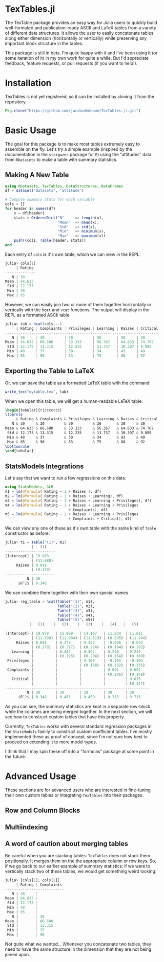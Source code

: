 # TexTables.jl

The TexTable package provides an easy way for Julia users to quickly
build well-formated and publication-ready ASCII and LaTeX tables from a
variety of different data structures.  It allows the user to easily
concatenate tables along either dimension (horizontally or vertically)
while preserving any important block structure in the tables.

This package is still in beta.  I'm quite happy with it and I've been
using it (or some iteration of it) in my own work for quite a while.
But I'd appreciate feedback, feature requests, or pull requests (if you
want to help!).

# Installation

TexTables is not yet registered, so it can be installed by cloning it
from the repository.
```julia
Pkg.clone("https://github.com/jacobadenbaum/TexTables.jl.git")
```

# Basic Usage
The goal for this package is to make most tables extremely easy to
assemble on the fly.  Let's try a simple example (inspired by the
documentation in the `stargazer` package for `R`) using the "attitudes"
data from `RDatasets` to make a table with summary statistics.

## Making A New Table
```julia
using RDatasets, TexTables, DataStructures, DataFrames
df = dataset("datasets", "attitude")

# Compute summary stats for each variable
cols = []
for header in names(df)
    x = df[header]
    stats = OrderedDict("N"     => length(x),
                        "Mean"  => mean(x),
                        "Std"   => std(x),
                        "Min"   => minimum(x),
                        "Max"   => maximum(x))
    push!(cols, Table(header, stats))
end
```
Each entry of `cols` is it's own table, which we can view in the REPL:
```julia
julia> cols[1]
     | Rating
--------------
   N | 30
Mean | 64.633
 Std | 12.173
 Min | 40
 Max | 85
```
However, we can easily join two or more of them together horizontally or
vertically with the `hcat` and `vcat` functions.  The output will
display in the REPL as a formatted ASCII table
```julia
julia> tab = hcat(cols...)
     | Rating | Complaints | Privileges | Learning | Raises | Critical | Advance
---------------------------------------------------------------------------------
   N | 30     | 30         | 30         | 30       | 30     | 30       | 30
Mean | 64.633 | 66.600     | 53.133     | 56.367   | 64.633 | 74.767   | 42.933
 Std | 12.173 | 13.315     | 12.235     | 11.737   | 10.397 | 9.895    | 10.289
 Min | 40     | 37         | 30         | 34       | 43     | 49       | 25
 Max | 85     | 90         | 83         | 75       | 88     | 92       | 72
```

## Exporting the Table to LaTeX

Or, we can save the table as a formatted LaTeX table with the command
```julia
write_tex("mytable.tex", tab)
```
When we open this table, we will get a human-readable LaTeX table:

```latex
\begin{tabular}{r|ccccccc}
\toprule
     & Rating & Complaints & Privileges & Learning & Raises & Critical & Advance \\ \hline
   N & 30     & 30         & 30         & 30       & 30     & 30       & 30      \\
Mean & 64.633 & 66.600     & 53.133     & 56.367   & 64.633 & 74.767   & 42.933  \\
 Std & 12.173 & 13.315     & 12.235     & 11.737   & 10.397 & 9.895    & 10.289  \\
 Min & 40     & 37         & 30         & 34       & 43     & 49       & 25      \\
 Max & 85     & 90         & 83         & 75       & 88     & 92       & 72      \\
\bottomrule
\end{tabular}
```
## StatsModels Integrations

Let's say that we want to run a few regressions on this data:
```julia
using StatsModels, GLM
m1 = lm(@formula( Rating ~ 1 + Raises ), df)
m2 = lm(@formula( Rating ~ 1 + Raises + Learning), df)
m3 = lm(@formula( Rating ~ 1 + Raises + Learning + Privileges), df)
m4 = lm(@formula( Rating ~ 1 + Raises + Learning + Privileges
                             + Complaints), df)
m5 = lm(@formula( Rating ~ 1 + Raises + Learning + Privileges
                             + Complaints + Critical), df)
```
We can view any one of these as it's own table with the same kind of
`Table` constructor as before:
```julia
julia> t1 = Table("(1)", m1)
            |   (1)
-----------------------
(Intercept) | 19.978
            | (11.688)
     Raises | 0.691
            | (0.179)
-----------------------
          N | 30
      $R^2$ | 0.348
```
We can combine them together with their own special names
```julia
julia> reg_table = hcat(Table("(1)", m1),
                        Table("(2)", m2),
                        Table("(3)", m3),
                        Table("(4)", m4),
                        Table("(5)", m5))
           |   (1)    |   (2)    |   (3)    |   (4)   |   (5)
------------------------------------------------------------------
(Intercept) | 19.978   | 15.809   | 14.167   | 11.834  | 11.011
            | (11.688) | (11.084) | (11.519) | (8.535) | (11.704)
     Raises | 0.691    | 0.379    | 0.352    | -0.026  | -0.033
            | (0.179)  | (0.217)  | (0.224)  | (0.184) | (0.202)
   Learning |          | 0.432    | 0.394    | 0.246   | 0.249
            |          | (0.193)  | (0.204)  | (0.154) | (0.160)
 Privileges |          |          | 0.105    | -0.103  | -0.104
            |          |          | (0.168)  | (0.132) | (0.135)
 Complaints |          |          |          | 0.691   | 0.692
            |          |          |          | (0.146) | (0.149)
   Critical |          |          |          |         | 0.015
            |          |          |          |         | (0.147)
------------------------------------------------------------------
          N | 30       | 30       | 30       | 30      | 30
      $R^2$ | 0.348    | 0.451    | 0.459    | 0.715   | 0.715
```
As you can see, the summary statistics are kept in a separate row-block
while the columns are being merged together.  In the next section, we
will see how to construct custom tables that have this property.

Currently, `TexTables` works with several standard regression packages
in the `StatsModels` family to construct custom coefficient tables.
I've mostly implemented these as proof of concept, since I'm not sure
how best to proceed on extending it to more model types.

I think that I may spin these off into a "formulas" package at some
point in the future.

# Advanced Usage

These sections are for advanced users who are interested in fine-tuning
their own custom tables or integrating `TexTables` into their packages.

## Row and Column Blocks

## Multiindexing

## A word of caution about merging tables

Be careful when you are stacking tables: `TexTables` does not stack them
positionally.  It merges them on the the appropriate column or row keys.
So, if we go back to our earlier example of summary statistics: if we
were to vertically stack two of these tables, we would get something
weird looking:
```julia
julia> [cols[1]; cols[2]]
     | Rating | Complaints
---------------------------
   N | 30     |
Mean | 64.633 |
 Std | 12.173 |
 Min | 40     |
 Max | 85     |
   N |        | 30
Mean |        | 66.600
 Std |        | 13.315
 Min |        | 37
 Max |        | 90
```
Not quite what we wanted...  Whenever you concatenate two tables, they
need to have the same structure in the dimension that they are not being
joined upon.
